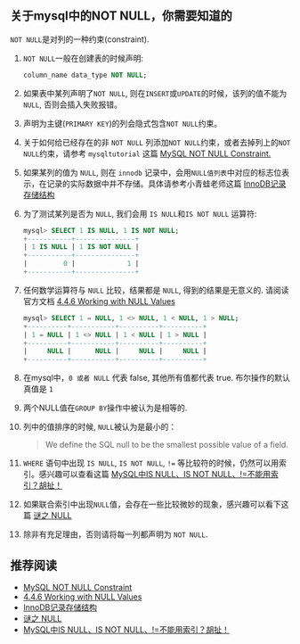 ## 关于mysql中的NOT NULL，你需要知道的


`NOT NULL`是对列的一种约束(constraint).
1. `NOT NULL`一般在创建表的时候声明:
    ```sql
    column_name data_type NOT NULL;
    ```
2. 如果表中某列声明了`NOT NULL`, 则在`INSERT`或`UPDATE`的时候，该列的值不能为`NULL`, 否则会插入失败报错。

3. 声明为主键(`PRIMARY KEY`)的列会隐式包含`NOT NULL`约束。

4. 关于如何给已经存在的非 `NOT NULL` 列添加`NOT NULL`约束，或者去掉列上的`NOT NULL`约束，请参考 `mysqltutorial` 这篇 [MySQL NOT NULL Constraint.](https://www.mysqltutorial.org/mysql-not-null-constraint/)

5. 如果某列的值为 `NULL`, 则在  `innodb` 记录中，会用`NULL值列表`中对应的标志位表示，在记录的实际数据中并不存储。具体请参考小青蛙老师这篇 [InnoDB记录存储结构](https://juejin.im/book/5bffcbc9f265da614b11b731/section/5bffda656fb9a049b13deba8)

6. 为了测试某列是否为 `NULL`, 我们会用 `IS NULL`和`IS NOT NULL` 运算符:
    ```sql
    mysql> SELECT 1 IS NULL, 1 IS NOT NULL;
    +-----------+---------------+
    | 1 IS NULL | 1 IS NOT NULL |
    +-----------+---------------+
    |         0 |             1 |
    +-----------+---------------+
    ```

7. 任何数学运算符与 `NULL` 比较，结果都是 `NULL`, 得到的结果是无意义的. 请阅读官方文档 [4.4.6 Working with NULL Values](https://dev.mysql.com/doc/mysql-tutorial-excerpt/5.7/en/working-with-null.html)
    ```sql
    mysql> SELECT 1 = NULL, 1 <> NULL, 1 < NULL, 1 > NULL;
    +----------+-----------+----------+----------+
    | 1 = NULL | 1 <> NULL | 1 < NULL | 1 > NULL |
    +----------+-----------+----------+----------+
    |     NULL |      NULL |     NULL |     NULL |
    +----------+-----------+----------+----------+
    ```

8. 在mysql中，`0 或者 NULL` 代表 false, 其他所有值都代表 true. 布尔操作的默认真值是 `1`

9. 两个NULL值在`GROUP BY`操作中被认为是相等的.

10. 列中的值排序的时候, `NULL`被认为是最小的：
    > We define the SQL null to be the smallest possible value of a field.

10. `WHERE` 语句中出现 `IS NULL`, `IS NOT NULL`, `!=` 等比较符的时候，仍然可以用索引。感兴趣可以查看这篇 [MySQL中IS NULL、IS NOT NULL、!=不能用索引？胡扯！](https://juejin.im/post/5d5defc2518825591523a1db)

11. 如果联合索引中出现`NULL`值，会存在一些比较微妙的现象，感兴趣可以看下这篇 [谜之 NULL](https://blog.wolfogre.com/posts/sql-tips/#%E8%B0%9C%E4%B9%8B-null)

12. 除非有充足理由，否则请将每一列都声明为 `NOT NULL`.



## 推荐阅读
- [MySQL NOT NULL Constraint](https://www.mysqltutorial.org/mysql-not-null-constraint/)
- [4.4.6 Working with NULL Values](https://dev.mysql.com/doc/mysql-tutorial-excerpt/5.7/en/working-with-null.html)
- [InnoDB记录存储结构](https://juejin.im/book/5bffcbc9f265da614b11b731/section/5bffda656fb9a049b13deba8)
- [谜之 NULL](https://blog.wolfogre.com/posts/sql-tips/#%E8%B0%9C%E4%B9%8B-null)
- [MySQL中IS NULL、IS NOT NULL、!=不能用索引？胡扯！](https://juejin.im/post/5d5defc2518825591523a1db)

